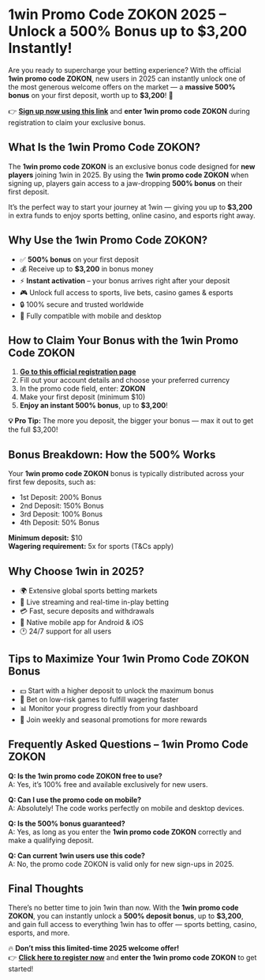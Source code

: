 

<h1>1win Promo Code ZOKON 2025 – Unlock a 500% Bonus up to $3,200 Instantly!</h1>

<p>Are you ready to supercharge your betting experience? With the official <strong>1win promo code ZOKON</strong>, new users in 2025 can instantly unlock one of the most generous welcome offers on the market — a <strong>massive 500% bonus</strong> on your first deposit, worth up to <strong>$3,200</strong>! 🎁</p>

<p>👉 <strong><a href="https://1weaou.life/?p=wj23" target="_blank">Sign up now using this link</a></strong> and <strong>enter 1win promo code ZOKON</strong> during registration to claim your exclusive bonus.</p>

<h2>What Is the 1win Promo Code ZOKON?</h2>
<p>The <strong>1win promo code ZOKON</strong> is an exclusive bonus code designed for <strong>new players</strong> joining 1win in 2025. By using the <strong>1win promo code ZOKON</strong> when signing up, players gain access to a jaw-dropping <strong>500% bonus</strong> on their first deposit.</p>

<p>It’s the perfect way to start your journey at 1win — giving you up to <strong>$3,200</strong> in extra funds to enjoy sports betting, online casino, and esports right away.</p>

<h2>Why Use the 1win Promo Code ZOKON?</h2>
<ul>
<li>✅ <strong>500% bonus</strong> on your first deposit</li>
<li>💰 Receive up to <strong>$3,200</strong> in bonus money</li>
<li>⚡ <strong>Instant activation</strong> – your bonus arrives right after your deposit</li>
<li>🎮 Unlock full access to sports, live bets, casino games & esports</li>
<li>🔒 100% secure and trusted worldwide</li>
<li>📲 Fully compatible with mobile and desktop</li>
</ul>

<h2>How to Claim Your Bonus with the 1win Promo Code ZOKON</h2>
<ol>
<li><strong><a href="https://1weaou.life/?p=wj23" target="_blank">Go to this official registration page</a></strong></li>
<li>Fill out your account details and choose your preferred currency</li>
<li>In the promo code field, enter: <strong>ZOKON</strong></li>
<li>Make your first deposit (minimum $10)</li>
<li><strong>Enjoy an instant 500% bonus</strong>, up to <strong>$3,200</strong>!</li>
</ol>

<p><strong>💡 Pro Tip:</strong> The more you deposit, the bigger your bonus — max it out to get the full $3,200!</p>

<h2>Bonus Breakdown: How the 500% Works</h2>
<p>Your <strong>1win promo code ZOKON</strong> bonus is typically distributed across your first few deposits, such as:</p>
<ul>
<li>1st Deposit: 200% Bonus</li>
<li>2nd Deposit: 150% Bonus</li>
<li>3rd Deposit: 100% Bonus</li>
<li>4th Deposit: 50% Bonus</li>
</ul>

<p><strong>Minimum deposit:</strong> $10<br><strong>Wagering requirement:</strong> 5x for sports (T&Cs apply)</p>

<h2>Why Choose 1win in 2025?</h2>
<ul>
<li>🌍 Extensive global sports betting markets</li>
<li>🎥 Live streaming and real-time in-play betting</li>
<li>💳 Fast, secure deposits and withdrawals</li>
<li>📱 Native mobile app for Android & iOS</li>
<li>🕐 24/7 support for all users</li>
</ul>

<h2>Tips to Maximize Your 1win Promo Code ZOKON Bonus</h2>
<ul>
<li>💵 Start with a higher deposit to unlock the maximum bonus</li>
<li>🧠 Bet on low-risk games to fulfill wagering faster</li>
<li>📊 Monitor your progress directly from your dashboard</li>
<li>🎁 Join weekly and seasonal promotions for more rewards</li>
</ul>

<h2>Frequently Asked Questions – 1win Promo Code ZOKON</h2>
<p><strong>Q: Is the 1win promo code ZOKON free to use?</strong><br>A: Yes, it’s 100% free and available exclusively for new users.</p>

<p><strong>Q: Can I use the promo code on mobile?</strong><br>A: Absolutely! The code works perfectly on mobile and desktop devices.</p>

<p><strong>Q: Is the 500% bonus guaranteed?</strong><br>A: Yes, as long as you enter the <strong>1win promo code ZOKON</strong> correctly and make a qualifying deposit.</p>

<p><strong>Q: Can current 1win users use this code?</strong><br>A: No, the promo code ZOKON is valid only for new sign-ups in 2025.</p>

<h2>Final Thoughts</h2>
<p>There’s no better time to join 1win than now. With the <strong>1win promo code ZOKON</strong>, you can instantly unlock a <strong>500% deposit bonus</strong>, up to <strong>$3,200</strong>, and gain full access to everything 1win has to offer — sports betting, casino, esports, and more.</p>

<p>🔥 <strong>Don’t miss this limited-time 2025 welcome offer!</strong><br>👉 <strong><a href="https://1weaou.life/?p=wj23" target="_blank">Click here to register now</a></strong> and <strong>enter the 1win promo code ZOKON</strong> to get started!</p>

</body>
</html>
